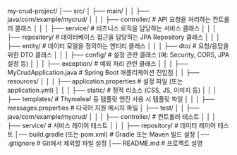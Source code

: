 my-crud-project/
│── src/
│   ├── main/
│   │   ├── java/com/example/mycrud/
│   │   │   ├── controller/    # API 요청을 처리하는 컨트롤러 클래스
│   │   │   ├── service/       # 비즈니스 로직을 담당하는 서비스 클래스
│   │   │   ├── repository/    # 데이터베이스 접근을 담당하는 JPA Repository 클래스
│   │   │   ├── entity/        # 데이터 모델을 정의하는 엔티티 클래스
│   │   │   ├── dto/           # 요청/응답을 위한 DTO 클래스
│   │   │   ├── config/        # 설정 관련 클래스 (예: Security, CORS, JPA 설정 등)
│   │   │   ├── exception/     # 예외 처리 관련 클래스
│   │   │   ├── MyCrudApplication.java  # Spring Boot 애플리케이션 진입점
│   │   ├── resources/
│   │   │   ├── application.properties  # 설정 파일 (또는 application.yml)
│   │   │   ├── static/   # 정적 리소스 (CSS, JS, 이미지 등)
│   │   │   ├── templates/  # Thymeleaf 등 템플릿 엔진 사용 시 템플릿 파일
│   │   │   ├── messages.properties  # 다국어 지원 메시지 파일
│   ├── test/
│   │   ├── java/com/example/mycrud/
│   │   │   ├── controller/  # 컨트롤러 테스트
│   │   │   ├── service/     # 서비스 레이어 테스트
│   │   │   ├── repository/  # 데이터 레이어 테스트
│── build.gradle (또는 pom.xml)  # Gradle 또는 Maven 빌드 설정
│── .gitignore   # Git에서 제외할 파일 설정
│── README.md    # 프로젝트 설명